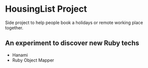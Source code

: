 # HousingList Project
Side project to help people book a holidays or remote working place together.

## An experiment to discover new Ruby techs
- Hanami
- Ruby Object Mapper
